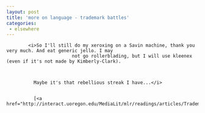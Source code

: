 ```yaml
---
layout: post
title: 'more on language - trademark battles'
categories:
 - elsewhere
---
```


			<i>So I'll still do my xeroxing on a Savin machine, thank you very much. And eat generic jello. I may 
							not go rollerblading, but I will use kleenex (even if it's not made by Kimberly-Clark).

              

              Maybe it's that rebellious streak I have...</i>

              
              [<a href="http://interact.uoregon.edu/MediaLit/mlr/readings/articles/Trademark_Battles.html">more</a>]


